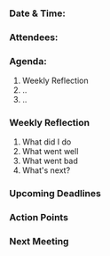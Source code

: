 ### Date & Time: 

### Attendees:

### Agenda:
1. Weekly Reflection
2. ..
3. ..

### Weekly Reflection
1. What did I do
2. What went well
3. What went bad
4. What's next?

### Upcoming Deadlines

### Action Points

### Next Meeting
